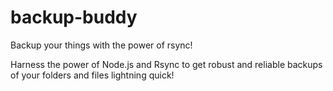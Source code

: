 # backup-buddy
Backup your things with the power of rsync!

Harness the power of Node.js and Rsync to get robust and reliable backups of your folders and files lightning quick!
